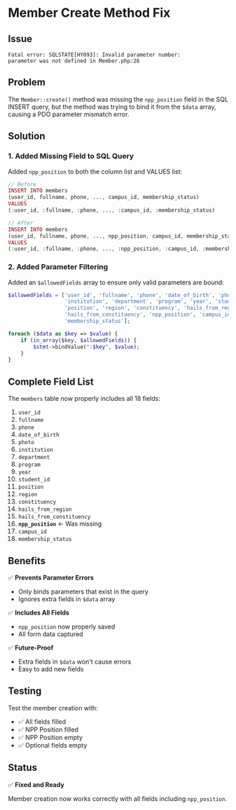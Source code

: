 # Member Create Method Fix

## Issue
```
Fatal error: SQLSTATE[HY093]: Invalid parameter number: 
parameter was not defined in Member.php:26
```

## Problem
The `Member::create()` method was missing the `npp_position` field in the SQL INSERT query, but the method was trying to bind it from the `$data` array, causing a PDO parameter mismatch error.

## Solution

### 1. Added Missing Field to SQL Query
Added `npp_position` to both the column list and VALUES list:

```php
// Before
INSERT INTO members 
(user_id, fullname, phone, ..., campus_id, membership_status) 
VALUES 
(:user_id, :fullname, :phone, ..., :campus_id, :membership_status)

// After
INSERT INTO members 
(user_id, fullname, phone, ..., npp_position, campus_id, membership_status) 
VALUES 
(:user_id, :fullname, :phone, ..., :npp_position, :campus_id, :membership_status)
```

### 2. Added Parameter Filtering
Added an `$allowedFields` array to ensure only valid parameters are bound:

```php
$allowedFields = ['user_id', 'fullname', 'phone', 'date_of_birth', 'photo', 
                  'institution', 'department', 'program', 'year', 'student_id', 
                  'position', 'region', 'constituency', 'hails_from_region', 
                  'hails_from_constituency', 'npp_position', 'campus_id', 
                  'membership_status'];

foreach ($data as $key => $value) {
    if (in_array($key, $allowedFields)) {
        $stmt->bindValue(":$key", $value);
    }
}
```

## Complete Field List

The `members` table now properly includes all 18 fields:

1. `user_id`
2. `fullname`
3. `phone`
4. `date_of_birth`
5. `photo`
6. `institution`
7. `department`
8. `program`
9. `year`
10. `student_id`
11. `position`
12. `region`
13. `constituency`
14. `hails_from_region`
15. `hails_from_constituency`
16. **`npp_position`** ← Was missing
17. `campus_id`
18. `membership_status`

## Benefits

✅ **Prevents Parameter Errors**
- Only binds parameters that exist in the query
- Ignores extra fields in `$data` array

✅ **Includes All Fields**
- `npp_position` now properly saved
- All form data captured

✅ **Future-Proof**
- Extra fields in `$data` won't cause errors
- Easy to add new fields

## Testing

Test the member creation with:
- ✅ All fields filled
- ✅ NPP Position filled
- ✅ NPP Position empty
- ✅ Optional fields empty

## Status
✅ **Fixed and Ready**

Member creation now works correctly with all fields including `npp_position`.
